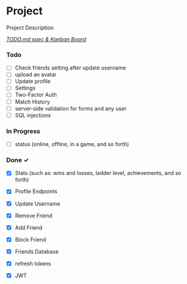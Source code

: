 # Project

Project Description

<em>[TODO.md spec & Kanban Board](https://bit.ly/3fCwKfM)</em>

### Todo

- [ ] Check friends setting after update username  
- [ ] upload an avatar  
- [ ] Update profile  
- [ ] Settings  
- [ ] Two-Factor Auth  
- [ ] Match History  
- [ ] server-side validation for forms and any user  
- [ ] SQL injections  

### In Progress

- [ ] status (online, offline, in a game, and so forth)  

### Done ✓

- [x] Stats (such as: wins and losses, ladder level, achievements, and so forth)  
- [x] Profile Endpoints  
- [x] Update Username  
- [x] Remove Friend  
- [x] Add Friend  
- [x] Block Friend  
- [x] Friends Database  
- [x] refresh tokens  
- [x] JWT  


